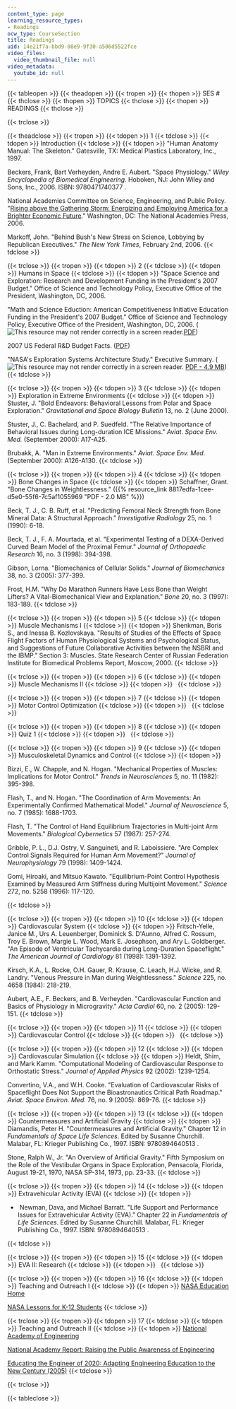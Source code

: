 ```yaml
---
content_type: page
learning_resource_types:
- Readings
ocw_type: CourseSection
title: Readings
uid: 14e21f7a-bbd9-08e9-9f30-a506d5522fce
video_files:
  video_thumbnail_file: null
video_metadata:
  youtube_id: null
---
```


{{< tableopen >}}
{{< theadopen >}}
{{< tropen >}}
{{< thopen >}}
SES #
{{< thclose >}}
{{< thopen >}}
TOPICS
{{< thclose >}}
{{< thopen >}}
READINGS
{{< thclose >}}

{{< trclose >}}

{{< theadclose >}}
{{< tropen >}}
{{< tdopen >}}
1
{{< tdclose >}}
{{< tdopen >}}
Introduction
{{< tdclose >}}
{{< tdopen >}}
"Human Anatomy Manual: The Skeleton." Gatesville, TX: Medical Plastics Laboratory, Inc., 1997.  
  
Beckers, Frank, Bart Verheyden, Andre E. Aubert. "Space Physiology." _Wiley Encyclopedia of Biomedical Engineering_. Hoboken, NJ: John Wiley and Sons, Inc., 2006. ISBN: 9780471740377 .  
  
National Academies Committee on Science, Engineering, and Public Policy. "[Rising above the Gathering Storm: Energizing and Employing America for a Brighter Economic Future](http://www.nap.edu/catalog/11463.html)." Washington, DC: The National Academies Press, 2006.  
  
Markoff, John. "Behind Bush's New Stress on Science, Lobbying by Republican Executives." _The New York Times_, February 2nd, 2006.
{{< tdclose >}}

{{< trclose >}}
{{< tropen >}}
{{< tdopen >}}
2
{{< tdclose >}}
{{< tdopen >}}
Humans in Space
{{< tdclose >}}
{{< tdopen >}}
"Space Science and Exploration: Research and Development Funding in the President's 2007 Budget." Office of Science and Technology Policy, Executive Office of the President, Washington, DC, 2006.  
  
"Math and Science Eduction: American Competitiveness Initiative Education Funding in the President's 2007 Budget." Office of Science and Technology Policy, Executive Office of the President, Washington, DC, 2006. (![This resource may not render correctly in a screen reader.](/images/inacessible.gif)[PDF](http://www.ostp.gov/pdf/1pger_mathsciedu.pdf))  
  
2007 US Federal R&D Budget Facts. ([PDF](http://www.ostp.gov/pdf/2007factsheet.pdf))  
  
"NASA's Exploration Systems Architecture Study." Executive Summary. (![This resource may not render correctly in a screen reader.](/images/inacessible.gif) [PDF - 4.9 MB](http://images.spaceref.com/news/2005/ESAS.REPORT.01.PDF))
{{< tdclose >}}

{{< trclose >}}
{{< tropen >}}
{{< tdopen >}}
3
{{< tdclose >}}
{{< tdopen >}}
Exploration in Extreme Environments
{{< tdclose >}}
{{< tdopen >}}
Stuster, J. "Bold Endeavors: Behavioral Lessons from Polar and Space Exploration." _Gravitational and Space Biology Bulletin_ 13, no. 2 (June 2000).  
  
Stuster, J., C. Bachelard, and P. Suedfeld. "The Relative Importance of Behavioral Issues during Long-duration ICE Missions." _Aviat. Space Env. Med._ (September 2000): A17-A25.  
  
Brubakk, A. "Man in Extreme Environments." _Aviat. Space Env. Med._ (September 2000): A126-A130.
{{< tdclose >}}

{{< trclose >}}
{{< tropen >}}
{{< tdopen >}}
4
{{< tdclose >}}
{{< tdopen >}}
Bone Changes in Space
{{< tdclose >}}
{{< tdopen >}}
Schaffner, Grant. "Bone Changes in Weightlessness." ({{% resource_link 8817edfa-1cee-d5e0-55f6-7c5af1055969 "PDF - 2.0 MB" %}})  
  
Beck, T. J., C. B. Ruff, et al. "Predicting Femoral Neck Strength from Bone Mineral Data: A Structural Approach." _Investigative Radiology_ 25, no. 1 (1990): 6-18.  
  
Beck, T. J., F. A. Mourtada, et al. "Experimental Testing of a DEXA-Derived Curved Beam Model of the Proximal Femur." _Journal of Orthopaedic Research_ 16, no. 3 (1998): 394-398.  
  
Gibson, Lorna. "Biomechanics of Cellular Solids." _Journal of Biomechanics_ 38, no. 3 (2005): 377-399.  
  
Frost, H.M. "Why Do Marathon Runners Have Less Bone than Weight Lifters? A Vital-Biomechanical View and Explanation." _Bone_ 20, no. 3 (1997): 183-189.
{{< tdclose >}}

{{< trclose >}}
{{< tropen >}}
{{< tdopen >}}
5
{{< tdclose >}}
{{< tdopen >}}
Muscle Mechanisms I
{{< tdclose >}}
{{< tdopen >}}
Shenkman, Boris S., and Inessa B. Kozlovskaya. "Results of Studies of the Effects of Space Flight Factors of Human Physiological Systems and Psychological Status, and Suggestions of Future Collaborative Activities between the NSBRI and the IBMP." Section 3: Muscles. State Research Center of Russian Federation Institute for Biomedical Problems Report, Moscow, 2000.
{{< tdclose >}}

{{< trclose >}}
{{< tropen >}}
{{< tdopen >}}
6
{{< tdclose >}}
{{< tdopen >}}
Muscle Mechanisms II
{{< tdclose >}}
{{< tdopen >}}
 
{{< tdclose >}}

{{< trclose >}}
{{< tropen >}}
{{< tdopen >}}
7
{{< tdclose >}}
{{< tdopen >}}
Motor Control Optimization
{{< tdclose >}}
{{< tdopen >}}
 
{{< tdclose >}}

{{< trclose >}}
{{< tropen >}}
{{< tdopen >}}
8
{{< tdclose >}}
{{< tdopen >}}
Quiz 1
{{< tdclose >}}
{{< tdopen >}}
 
{{< tdclose >}}

{{< trclose >}}
{{< tropen >}}
{{< tdopen >}}
9
{{< tdclose >}}
{{< tdopen >}}
Musculoskeletal Dynamics and Control
{{< tdclose >}}
{{< tdopen >}}


Bizzi, E., W. Chapple, and N. Hogan. "Mechanical Properties of Muscles: Implications for Motor Control." _Trends in Neurosciences_ 5, no. 11 (1982): 395-398.  
  
Flash, T., and N. Hogan. "The Coordination of Arm Movements: An Experimentally Confirmed Mathematical Model." _Journal of Neuroscience_ 5, no. 7 (1985): 1688-1703.  
  
Flash, T. "The Control of Hand Equilibrium Trajectories in Multi-joint Arm Movements." _Biological Cybernetics_ 57 (1987): 257-274.  
  
Gribble, P. L., D.J. Ostry, V. Sanguineti, and R. Laboissiere. "Are Complex Control Signals Required for Human Arm Movement?" _Journal of Neurophysiology_ 79 (1998): 1409-1424.  
  
Gomi, Hiroaki, and Mitsuo Kawato. "Equilibrium-Point Control Hypothesis Examined by Measured Arm Stiffness during Multijoint Movement." _Science_ 272, no. 5258 (1996): 117-120.


{{< tdclose >}}

{{< trclose >}}
{{< tropen >}}
{{< tdopen >}}
10
{{< tdclose >}}
{{< tdopen >}}
Cardiovascular System
{{< tdclose >}}
{{< tdopen >}}
Fritsch-Yelle, Janice M., Urs A. Leuenberger, Dominick S. D'Aunno, Alfred C. Rossum, Troy E. Brown, Margie L. Wood, Mark E. Josephson, and Ary L. Goldberger. "An Episode of Ventricular Tachycardia during Long-Duration Spaceflight." _The American Journal of Cardiology_ 81 (1998): 1391-1392.  
  
Kirsch, K.A., L. Rocke, O.H. Gauer, R. Krause, C. Leach, H.J. Wicke, and R. Landry. "Venous Pressure in Man during Weightlessness." _Science_ 225, no. 4658 (1984): 218-219.  
  
Aubert, A.E., F. Beckers, and B. Verheyden. "Cardiovascular Function and Basics of Physiology in Microgravity." _Acta Cardiol_ 60, no. 2 (2005): 129-151.
{{< tdclose >}}

{{< trclose >}}
{{< tropen >}}
{{< tdopen >}}
11
{{< tdclose >}}
{{< tdopen >}}
Cardiovascular Control
{{< tdclose >}}
{{< tdopen >}}
 
{{< tdclose >}}

{{< trclose >}}
{{< tropen >}}
{{< tdopen >}}
12
{{< tdclose >}}
{{< tdopen >}}
Cardiovascular Simulation
{{< tdclose >}}
{{< tdopen >}}
Heldt, Shim, and Mark Kamm. "Computational Modeling of Cardiovascular Response to Orthostatic Stress." _Journal of Applied Physics_ 92 (2002): 1239-1254.  
  
Convertino, V.A., and W.H. Cooke. "Evaluation of Cardiovascular Risks of Spaceflight Does Not Support the Bioastronautics Critical Path Roadmap." _Aviat. Space Environ. Med._ 76, no. 9 (2005): 869-76.
{{< tdclose >}}

{{< trclose >}}
{{< tropen >}}
{{< tdopen >}}
13
{{< tdclose >}}
{{< tdopen >}}
Countermeasures and Artificial Gravity
{{< tdclose >}}
{{< tdopen >}}
Diamandis, Peter H. "Countermeasures and Artificial Gravity." Chapter 12 in _Fundamentals of Space Life Sciences_. Edited by Susanne Churchill. Malabar, FL: Krieger Publishing Co., 1997. ISBN: 9780894640513 .  
  
Stone, Ralph W., Jr. "An Overview of Artificial Gravity." Fifth Symposium on the Role of the Vestibular Organs in Space Exploration, Pensacola, Florida, August 19-21, 1970, NASA SP-314, 1973, pp. 23-33.
{{< tdclose >}}

{{< trclose >}}
{{< tropen >}}
{{< tdopen >}}
14
{{< tdclose >}}
{{< tdopen >}}
Extravehicular Activity (EVA)
{{< tdclose >}}
{{< tdopen >}}


*    Newman, Dava, and Michael Barratt. "Life Support and Performance Issues for Extravehicular Activity (EVA)." Chapter 22 in _Fundamentals of Life Sciences_. Edited by Susanne Churchill. Malabar, FL: Krieger Publishing Co., 1997. ISBN: 9780894640513 .


{{< tdclose >}}

{{< trclose >}}
{{< tropen >}}
{{< tdopen >}}
15
{{< tdclose >}}
{{< tdopen >}}
EVA II: Research
{{< tdclose >}}
{{< tdopen >}}
 
{{< tdclose >}}

{{< trclose >}}
{{< tropen >}}
{{< tdopen >}}
16
{{< tdclose >}}
{{< tdopen >}}
Teaching and Outreach I
{{< tdclose >}}
{{< tdopen >}}
[NASA Education Home](http://www.nasa.gov/offices/education/about/index.html)  
  
[NASA Lessons for K-12 Students](http://www.nasa.gov/audience/forstudents/index.html)
{{< tdclose >}}

{{< trclose >}}
{{< tropen >}}
{{< tdopen >}}
17
{{< tdclose >}}
{{< tdopen >}}
Teaching and Outreach II
{{< tdclose >}}
{{< tdopen >}}
[National Academy of Engineering](http://www.nae.edu/Projects/AssessingTechnologicalLiteracy.aspx)  
  
[National Academy Report: Raising the Public Awareness of Engineering](http://www.nap.edu/openbook.php?isbn=0309086248)  
  
[Educating the Engineer of 2020: Adapting Engineering Education to the New Century (2005)](http://www.nap.edu/openbook.php?isbn=0309096499)
{{< tdclose >}}

{{< trclose >}}

{{< tableclose >}}